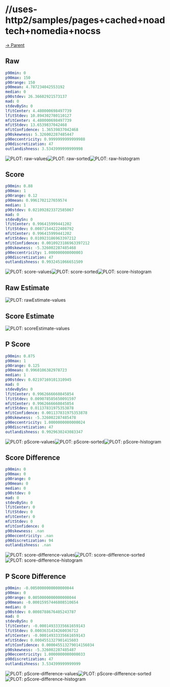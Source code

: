 
# //uses-http2/samples/pages+cached+noadtech+nomedia+nocss

[→ Parent](../..)


## Raw


```yaml
p90min: 0
p90max: 150
p90range: 150
p90mean: 4.787234042553192
median: 0
p90stdev: 26.36602921573137
mad: 0
stdevBySn: 0
lfitCenter: 4.480000698497739
lfitStdev: 10.894302780110127
mfitCenter: 4.480000698497739
mfitStdev: 13.6539837042468
mfitConfidence: 1.36539837042468
p90skewness: 5.326002287485447
p90eccentricity: 0.9999999999999988
p90discretization: 47
outlandishness: 3.5343999999999998

```

![PLOT: raw-values](./raw/values.svg)![PLOT: raw-sorted](./raw/sorted.svg)![PLOT: raw-histogram](./raw/histogram.svg)
## Score


```yaml
p90min: 0.88
p90max: 1
p90range: 0.12
p90mean: 0.9961702127659574
median: 1
p90stdev: 0.021092823372585067
mad: 0
stdevBySn: 0
lfitCenter: 0.996415999441202
lfitStdev: 0.00871544222408792
mfitCenter: 0.996415999441202
mfitStdev: 0.010923186963397212
mfitConfidence: 0.0010923186963397212
p90skewness: -5.326002287485468
p90eccentricity: 1.000000000000003
p90discretization: 47
outlandishness: 0.9932451066651509

```

![PLOT: score-values](./score/values.svg)![PLOT: score-sorted](./score/sorted.svg)![PLOT: score-histogram](./score/histogram.svg)
## Raw Estimate

![PLOT: rawEstimate-values](./rawEstimate/values.svg)
## Score Estimate

![PLOT: scoreEstimate-values](./scoreEstimate/values.svg)
## P Score


```yaml
p90min: 0.875
p90max: 1
p90range: 0.125
p90mean: 0.9960106382978723
median: 1
p90stdev: 0.02197169101310945
mad: 0
stdevBySn: 0
lfitCenter: 0.9962666660845854
lfitStdev: 0.009078585650091597
mfitCenter: 0.9962666660845854
mfitStdev: 0.01137831975353878
mfitConfidence: 0.001137831975353878
p90skewness: -5.326002287485478
p90eccentricity: 1.0000000000000024
p90discretization: 47
outlandishness: 0.9929630243083347

```

![PLOT: pScore-values](./pScore/values.svg)![PLOT: pScore-sorted](./pScore/sorted.svg)![PLOT: pScore-histogram](./pScore/histogram.svg)
## Score Difference


```yaml
p90min: 0
p90max: 0
p90range: 0
p90mean: 0
median: 0
p90stdev: 0
mad: 0
stdevBySn: 0
lfitCenter: 0
lfitStdev: 0
mfitCenter: 0
mfitStdev: 0
mfitConfidence: 0
p90skewness: .nan
p90eccentricity: .nan
p90discretization: 94
outlandishness: .nan

```

![PLOT: score-difference-values](./score-difference/values.svg)![PLOT: score-difference-sorted](./score-difference/sorted.svg)![PLOT: score-difference-histogram](./score-difference/histogram.svg)
## P Score Difference


```yaml
p90min: -0.0050000000000000044
p90max: 0
p90range: 0.0050000000000000044
p90mean: -0.00015957446808510654
median: 0
p90stdev: 0.0008788676405243787
mad: 0
stdevBySn: 0
lfitCenter: -0.00014933335661659143
lfitStdev: 0.0003631434260036712
mfitCenter: -0.00014933335661659143
mfitStdev: 0.0004551327901415603
mfitConfidence: 0.000045513279014156034
p90skewness: -5.326002287485487
p90eccentricity: 1.0000000000000033
p90discretization: 47
outlandishness: 3.534399999999999

```

![PLOT: pScore-difference-values](./pScore-difference/values.svg)![PLOT: pScore-difference-sorted](./pScore-difference/sorted.svg)![PLOT: pScore-difference-histogram](./pScore-difference/histogram.svg)